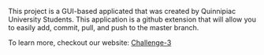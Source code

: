 This project is a GUI-based applicated that was created by Quinnipiac University Students. This application is a github extension that will allow you to easily add, commit, pull, and push to the master branch. 

To learn more, checkout our website: [Challenge-3](https://ash730.github.io/Challenge-3/)
